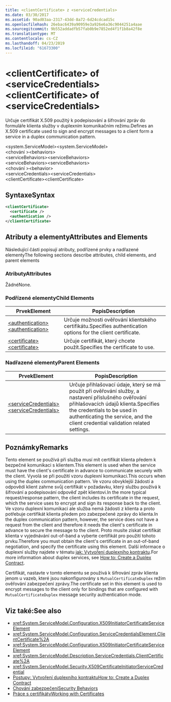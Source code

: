 ```yaml
---
title: <clientCertificate> z <serviceCredentials>
ms.date: 03/30/2017
ms.assetid: 90ad03aa-2317-43dd-8a72-6d24cdcad15c
ms.openlocfilehash: 26ebac6439a90959e3a926e6a36c9044251a4aae
ms.sourcegitcommit: 9b552addadfb57fab0b9e7852ed4f1f1b8a42f8e
ms.translationtype: MT
ms.contentlocale: cs-CZ
ms.lasthandoff: 04/23/2019
ms.locfileid: "61673300"
---
```

# <a name="clientcertificate-of-servicecredentials"></a><span data-ttu-id="c445d-102">\<clientCertificate> of \<serviceCredentials></span><span class="sxs-lookup"><span data-stu-id="c445d-102">\<clientCertificate> of \<serviceCredentials></span></span>
<span data-ttu-id="c445d-103">Určuje certifikát X.509 použitý k podepisování a šifrování zpráv do formuláře klienta služby v duplexním komunikačním režimu.</span><span class="sxs-lookup"><span data-stu-id="c445d-103">Defines an X.509 certificate used to sign and encrypt messages to a client form a service in a duplex communication pattern.</span></span>  
  
 <span data-ttu-id="c445d-104">\<system.ServiceModel></span><span class="sxs-lookup"><span data-stu-id="c445d-104">\<system.ServiceModel></span></span>  
<span data-ttu-id="c445d-105">\<chování ></span><span class="sxs-lookup"><span data-stu-id="c445d-105">\<behaviors></span></span>  
<span data-ttu-id="c445d-106">\<serviceBehaviors></span><span class="sxs-lookup"><span data-stu-id="c445d-106">\<serviceBehaviors></span></span>  
<span data-ttu-id="c445d-107">\<serviceBehaviors></span><span class="sxs-lookup"><span data-stu-id="c445d-107">\<serviceBehaviors></span></span>  
<span data-ttu-id="c445d-108">\<chování ></span><span class="sxs-lookup"><span data-stu-id="c445d-108">\<behavior></span></span>  
<span data-ttu-id="c445d-109">\<serviceCredentials></span><span class="sxs-lookup"><span data-stu-id="c445d-109">\<serviceCredentials></span></span>  
<span data-ttu-id="c445d-110">\<clientCertificate></span><span class="sxs-lookup"><span data-stu-id="c445d-110">\<clientCertificate></span></span>  
  
## <a name="syntax"></a><span data-ttu-id="c445d-111">Syntaxe</span><span class="sxs-lookup"><span data-stu-id="c445d-111">Syntax</span></span>  
  
```xml  
<clientCertificate>
  <certificate />
  <authentication />
</clientCertificate>
```  
  
## <a name="attributes-and-elements"></a><span data-ttu-id="c445d-112">Atributy a elementy</span><span class="sxs-lookup"><span data-stu-id="c445d-112">Attributes and Elements</span></span>  
 <span data-ttu-id="c445d-113">Následující části popisují atributy, podřízené prvky a nadřazené elementy</span><span class="sxs-lookup"><span data-stu-id="c445d-113">The following sections describe attributes, child elements, and parent elements</span></span>  
  
### <a name="attributes"></a><span data-ttu-id="c445d-114">Atributy</span><span class="sxs-lookup"><span data-stu-id="c445d-114">Attributes</span></span>  
 <span data-ttu-id="c445d-115">Žádné</span><span class="sxs-lookup"><span data-stu-id="c445d-115">None.</span></span>  
  
### <a name="child-elements"></a><span data-ttu-id="c445d-116">Podřízené elementy</span><span class="sxs-lookup"><span data-stu-id="c445d-116">Child Elements</span></span>  
  
|<span data-ttu-id="c445d-117">Prvek</span><span class="sxs-lookup"><span data-stu-id="c445d-117">Element</span></span>|<span data-ttu-id="c445d-118">Popis</span><span class="sxs-lookup"><span data-stu-id="c445d-118">Description</span></span>|  
|-------------|-----------------|  
|[<span data-ttu-id="c445d-119">\<authentication></span><span class="sxs-lookup"><span data-stu-id="c445d-119">\<authentication></span></span>](../../../../../docs/framework/configure-apps/file-schema/wcf/authentication-of-clientcertificate-element.md)|<span data-ttu-id="c445d-120">Určuje možnosti ověřování klientského certifikátu.</span><span class="sxs-lookup"><span data-stu-id="c445d-120">Specifies authentication options for the client certificate.</span></span>|  
|[<span data-ttu-id="c445d-121">\<certificate></span><span class="sxs-lookup"><span data-stu-id="c445d-121">\<certificate></span></span>](../../../../../docs/framework/configure-apps/file-schema/wcf/certificate-of-clientcertificate-element.md)|<span data-ttu-id="c445d-122">Určuje certifikát, který chcete použít.</span><span class="sxs-lookup"><span data-stu-id="c445d-122">Specifies the certificate to use.</span></span>|  
  
### <a name="parent-elements"></a><span data-ttu-id="c445d-123">Nadřazené elementy</span><span class="sxs-lookup"><span data-stu-id="c445d-123">Parent Elements</span></span>  
  
|<span data-ttu-id="c445d-124">Prvek</span><span class="sxs-lookup"><span data-stu-id="c445d-124">Element</span></span>|<span data-ttu-id="c445d-125">Popis</span><span class="sxs-lookup"><span data-stu-id="c445d-125">Description</span></span>|  
|-------------|-----------------|  
|[<span data-ttu-id="c445d-126">\<serviceCredentials></span><span class="sxs-lookup"><span data-stu-id="c445d-126">\<serviceCredentials></span></span>](../../../../../docs/framework/configure-apps/file-schema/wcf/servicecredentials.md)|<span data-ttu-id="c445d-127">Určuje přihlašovací údaje, který se má použít při ověřování služby, a nastavení příslušného ověřování přihlašovacích údajů klienta.</span><span class="sxs-lookup"><span data-stu-id="c445d-127">Specifies the credentials to be used in authenticating the service, and the client credential validation related settings.</span></span>|  
  
## <a name="remarks"></a><span data-ttu-id="c445d-128">Poznámky</span><span class="sxs-lookup"><span data-stu-id="c445d-128">Remarks</span></span>  
 <span data-ttu-id="c445d-129">Tento element se používá při služba musí mít certifikát klienta předem k bezpečné komunikaci s klientem.</span><span class="sxs-lookup"><span data-stu-id="c445d-129">This element is used when the service must have the client's certificate in advance to communicate securely with the client.</span></span> <span data-ttu-id="c445d-130">Vyvolá se při použití vzoru duplexní komunikaci.</span><span class="sxs-lookup"><span data-stu-id="c445d-130">This occurs when using the duplex communication pattern.</span></span> <span data-ttu-id="c445d-131">Ve vzoru obvyklejší žádostí a odpovědí klient zahrne svůj certifikát v požadavku, který službu používá k šifrování a podepisování odpověď zpět klientovi.</span><span class="sxs-lookup"><span data-stu-id="c445d-131">In the more typical request/response pattern, the client includes its certificate in the request, which the service uses to encrypt and sign its response back to the client.</span></span> <span data-ttu-id="c445d-132">Ve vzoru duplexní komunikaci ale služba nemá žádosti z klienta a proto potřebuje certifikát klienta předem pro zabezpečené zprávy do klienta.</span><span class="sxs-lookup"><span data-stu-id="c445d-132">In the duplex communication pattern, however, the service does not have a request from the client and therefore it needs the client's certificate in advance to secure the message to the client.</span></span> <span data-ttu-id="c445d-133">Proto musíte získat certifikát klienta v vyjednávání out-of-band a vyberte certifikát pro použití tohoto prvku.</span><span class="sxs-lookup"><span data-stu-id="c445d-133">Therefore you must obtain the client's certificate in an out-of-band negotiation, and specify the certificate using this element.</span></span> <span data-ttu-id="c445d-134">Další informace o duplexní služby najdete v tématu [jak: Vytvoření duplexního kontraktu](../../../../../docs/framework/wcf/feature-details/how-to-create-a-duplex-contract.md).</span><span class="sxs-lookup"><span data-stu-id="c445d-134">For more information about duplex services, see [How to: Create a Duplex Contract](../../../../../docs/framework/wcf/feature-details/how-to-create-a-duplex-contract.md).</span></span>  
  
 <span data-ttu-id="c445d-135">Certifikát, nastavte v tomto elementu se používá k šifrování zpráv klienta jenom u vazeb, které jsou nakonfigurovány s `MutualCertificateDuplex` režim ověřování zabezpečení zprávy.</span><span class="sxs-lookup"><span data-stu-id="c445d-135">The certificate set in this element is used to encrypt messages to the client only for bindings that are configured with `MutualCertificateDuplex` message security authentication mode.</span></span>  
  
## <a name="see-also"></a><span data-ttu-id="c445d-136">Viz také:</span><span class="sxs-lookup"><span data-stu-id="c445d-136">See also</span></span>

- <xref:System.ServiceModel.Configuration.X509InitiatorCertificateServiceElement>
- <xref:System.ServiceModel.Configuration.ServiceCredentialsElement.ClientCertificate%2A>
- <xref:System.ServiceModel.Configuration.X509InitiatorCertificateServiceElement>
- <xref:System.ServiceModel.Description.ServiceCredentials.ClientCertificate%2A>
- <xref:System.ServiceModel.Security.X509CertificateInitiatorServiceCredential>
- [<span data-ttu-id="c445d-137">Postupy: Vytvoření duplexního kontraktu</span><span class="sxs-lookup"><span data-stu-id="c445d-137">How to: Create a Duplex Contract</span></span>](../../../../../docs/framework/wcf/feature-details/how-to-create-a-duplex-contract.md)
- [<span data-ttu-id="c445d-138">Chování zabezpečení</span><span class="sxs-lookup"><span data-stu-id="c445d-138">Security Behaviors</span></span>](../../../../../docs/framework/wcf/feature-details/security-behaviors-in-wcf.md)
- [<span data-ttu-id="c445d-139">Práce s certifikáty</span><span class="sxs-lookup"><span data-stu-id="c445d-139">Working with Certificates</span></span>](../../../../../docs/framework/wcf/feature-details/working-with-certificates.md)
